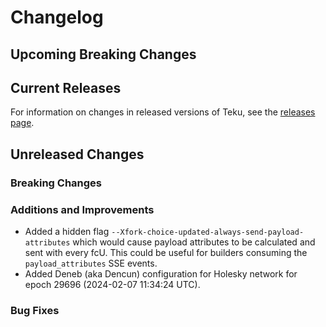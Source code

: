 # Changelog

## Upcoming Breaking Changes

## Current Releases

For information on changes in released versions of Teku, see
the [releases page](https://github.com/Consensys/teku/releases).

## Unreleased Changes

### Breaking Changes

### Additions and Improvements

- Added a hidden flag `--Xfork-choice-updated-always-send-payload-attributes` which would cause
payload attributes to be calculated and sent with every fcU. This could be useful for builders
consuming the `payload_attributes` SSE events.
- Added Deneb (aka Dencun) configuration for Holesky network for epoch 29696 (2024-02-07 11:34:24 UTC).

### Bug Fixes
